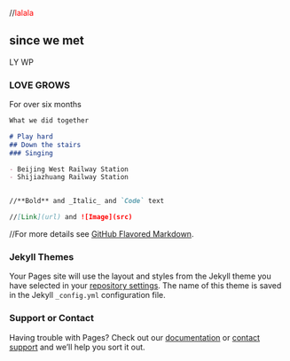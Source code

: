 //<font color="red">lalala</font>
## since we met

LY  WP


### LOVE GROWS

For over six months

```markdown
What we did together

# Play hard
## Down the stairs
### Singing

- Beijing West Railway Station
- Shijiazhuang Railway Station


//**Bold** and _Italic_ and `Code` text

//[Link](url) and ![Image](src)
```

//For more details see [GitHub Flavored Markdown](https://guides.github.com/features/mastering-markdown/).

  ### Jekyll Themes

Your Pages site will use the layout and styles from the Jekyll theme you have selected in your [repository settings](https://github.com/liyanbit/SWM/settings). The name of this theme is saved in the Jekyll `_config.yml` configuration file.

### Support or Contact

Having trouble with Pages? Check out our [documentation](https://help.github.com/categories/github-pages-basics/) or [contact support](https://github.com/contact) and we’ll help you sort it out.
